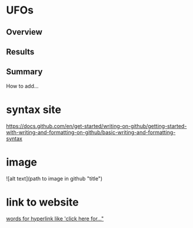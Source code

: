 # UFOs

## Overview

## Results

## Summary



How to add...
# syntax site
https://docs.github.com/en/get-started/writing-on-github/getting-started-with-writing-and-formatting-on-github/basic-writing-and-formatting-syntax

# image
![alt text](path to image in github "title")

# link to website
[words for hyperlink like 'click here for..."](url)